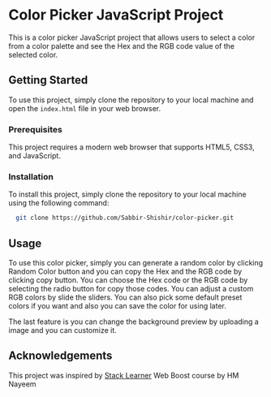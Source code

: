 # Color Picker JavaScript Project

This is a color picker JavaScript project that allows users to select a color from a color palette and see the Hex and the RGB code value of the selected color.

## Getting Started

To use this project, simply clone the repository to your local machine and open the `index.html` file in your web browser.

### Prerequisites

This project requires a modern web browser that supports HTML5, CSS3, and JavaScript.

### Installation

To install this project, simply clone the repository to your local machine using the following command:

```bash
  git clone https://github.com/Sabbir-Shishir/color-picker.git

```

## Usage

To use this color picker, simply you can generate a random color by clicking Random Color button and you can copy the Hex and the RGB code by clicking copy button. You can choose the Hex code or the RGB code by selecting the radio button for copy those codes. You can adjust a custom RGB colors by slide the sliders. You can also pick some default preset colors if you want and also you can save the color for using later.

The last feature is you can change the background preview by uploading a image and you can customize it.

## Acknowledgements

This project was inspired by [Stack Learner](https://stacklearner.com/) Web Boost course by HM Nayeem
